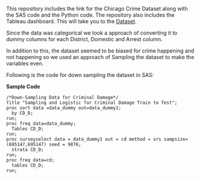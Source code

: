 
This repository includes the link for the Chicago Crime Dataset along with the SAS code and the Python code. The repository also includes the Tableau dashboard.
This will take you to the [Dataset](https://atom.io/packages/hyperlink-helper).  

Since the data was categorical we took a approach of converting it to dummy columns for each District, Domestic and Arrest column.

In addition to this, the dataset seemed to be biased for crime happening and not happening so we used an approach of Sampling the dataset to make the variables even.

Following is the code for down sampling the dataset in SAS:

**Sample Code**

  ```
  /*Down-Sampling Data for Criminal Damage*/
  Title "Sampling and Logistic for Criminal Damage Train to Test";
  proc sort data =data_dummy out=data_dummy1;
	by CD_D;
  run;
  proc freq data=data_dummy;
	Tables CD_D;
  run;
  proc surveyselect data = data_dummy1 out = cd method = srs sampsize=(695147,695147) seed = 9876;
	strata CD_D;
  run;
  proc freq data=cd;
	tables CD_D;
  run;

  ```
